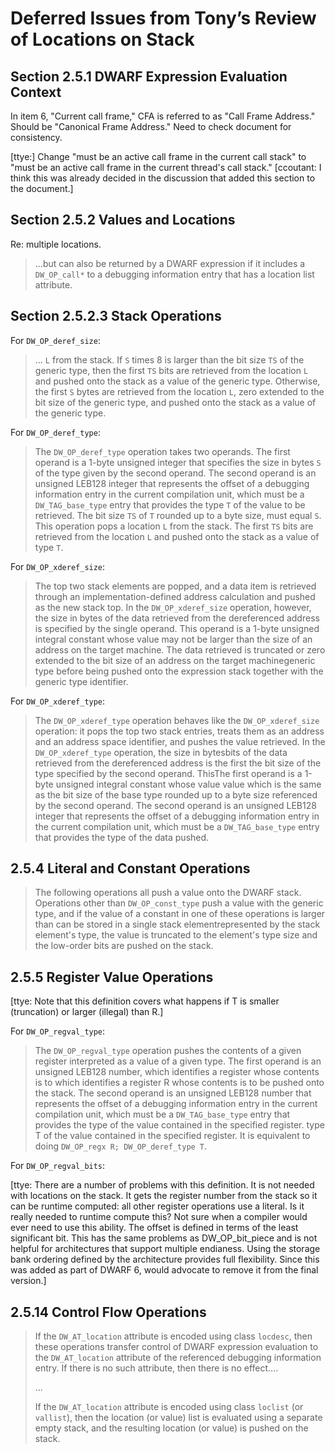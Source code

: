 # Deferred Issues from Tony’s Review of Locations on Stack

## Section 2.5.1 DWARF Expression Evaluation Context

In item 6, "Current call frame," CFA is referred to as "Call Frame Address."
Should be "Canonical Frame Address."
Need to check document for consistency.

[ttye:] Change "must be an active call frame in the current call stack"
to "must be an active call frame in the current thread's call stack."
[ccoutant: I think this was already decided in the discussion that added
this section to the document.]

## Section 2.5.2 Values and Locations

Re: multiple locations.

> ...but can also be returned by a DWARF expression if it includes a
> `DW_OP_call*` to a debugging information entry that has a location
> list attribute.

## Section 2.5.2.3 Stack Operations

For `DW_OP_deref_size`:

> ... `L` from the stack. If `S` times 8 is larger than the bit size `TS` of the
> generic type, then the first `TS` bits are retrieved from the location `L`
> and pushed onto the stack as a value of the generic type. Otherwise, the
> first `S` bytes are retrieved from the location `L`, zero extended to the
> bit size of the generic type, and pushed onto the stack as a value of the
> generic type. </span>

For `DW_OP_deref_type`:

> The `DW_OP_deref_type` operation takes two operands. The first operand
> is a 1-byte unsigned integer that specifies the size in bytes `S` of the type
> given by the second operand. The second operand is an unsigned LEB128
> integer that represents the offset of a debugging information entry in
> the current compilation unit, which must be a `DW_TAG_base_type` entry
> that provides the type `T` of the value to be retrieved.
> The bit size `TS` of `T` rounded up to a byte size, must equal `S`.
> This operation pops a location `L` from the stack. The
> first `TS` bits are retrieved from the location `L` and pushed onto the
> stack as a value of type `T`.

For `DW_OP_xderef_size`:

> The top two stack
> elements are popped, and a data item is retrieved through an
> implementation-defined address calculation and pushed as the
> new stack top. In the `DW_OP_xderef_size` operation, however,
> the size in bytes of the data retrieved from the
> dereferenced
> address is specified by the single operand. This operand is a
> 1-byte unsigned integral constant <span class="del">whose value may not be larger
> than the size of an address on the target machine</span>. The data
> retrieved is <span class="add">truncated or</span> zero extended to the <span class="add">bit</span> size of <span class="del">an address on the
> target machine</span><span class="add">generic type</span> before being pushed onto the expression stack together
> with the generic type<span class="del"> identifier</span>.

For `DW_OP_xderef_type`:

> The `DW_OP_xderef_type` operation behaves like the `DW_OP_xderef_size`
> operation: it pops the top two stack entries, treats them as an address
> and an address space identifier, and pushes the value retrieved. In the
> `DW_OP_xderef_type` operation, the size in <span
> class="del">bytes</span><span class="add">bits</span> of the data
> retrieved from the dereferenced address is <span class="del">the
> first</span> <span class="add">the bit size of the type specified by the
> second</span> operand. <span class="del">This</span><span
> class="add">The first</span> operand is a 1-byte unsigned integral
> constant whose value value which is the same as the <span
> class="add">bit</span> size of the base type <span class="add">rounded
> up to a byte size</span> referenced by the second operand. The second
> operand is an unsigned LEB128 integer that represents the offset of a
> debugging information entry in the current compilation unit, which must
> be a `DW_TAG_base_type` entry that provides the type of the data pushed.

## 2.5.4 Literal and Constant Operations

> The following operations all push a value onto the DWARF stack.
> Operations other than `DW_OP_const_type` push a value with the
> generic type, and if the value of a constant in one of these
> operations is larger than can be <span class="del">stored in a single stack element</span><span class="add">represented by the stack element's type</span>,
> the value is truncated to the element<span class="add">'s type</span> size and the low-order bits
> are pushed on the stack.

## 2.5.5 Register Value Operations

[ttye: Note that this definition covers what happens if T is smaller
(truncation) or larger (illegal) than R.]

For `DW_OP_regval_type`:

> The `DW_OP_regval_type` operation
> pushes
> the contents of
> a given register interpreted as a value of a given type. The first
> operand is an unsigned LEB128 number,
> which identifies a register whose contents is to
> which identifies a register <span class="add">R</span> whose contents is to
> be pushed onto the stack. The second operand is an unsigned LEB128 number
> that represents the offset of a debugging information entry in the current
> compilation unit, which must be a `DW_TAG_base_type` entry that provides the
> type of the value contained in the specified register.
> type <span class="add">T</span> of the value contained in the specified register.
> <span class="add">It is equivalent to doing `DW_OP_regx R; DW_OP_deref_type T`.</span>

For `DW_OP_regval_bits`:

[ttye: There are a number of problems with this definition. It is not needed
with locations on the stack. It gets the register number from the stack so
it can be runtime computed: all other register operations use a literal. Is
it really needed to runtime compute this? Not sure when a compiler would
ever need to use this ability. The offset is defined in terms of the least
significant bit. This has the same problems as DW_OP_bit_piece and is not
helpful for architectures that support multiple endianess. Using the storage
bank ordering defined by the architecture provides full flexibility. Since
this was added as part of DWARF 6, would advocate to remove it from the
final version.]

## 2.5.14 Control Flow Operations

> <span class="add">If the `DW_AT_location` attribute is encoded using class
> `locdesc`, then these</span>
> operations transfer control of DWARF expression evaluation to
> the `DW_AT_location` attribute of the referenced debugging information entry. If
> there is no such attribute, then there is no effect....
>
> ...
> 
> If the `DW_AT_location` attribute is encoded using class
> `loclist` (or `vallist`), then the location (or value) list is evaluated
> using a separate empty stack, and the resulting location (or value) is
> pushed on the stack.
